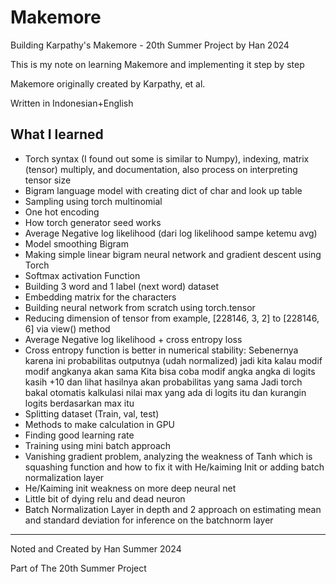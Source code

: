# Makemore
Building Karpathy's Makemore -  20th Summer Project by Han 2024

This is my note on learning Makemore and implementing it step by step

Makemore originally created by Karpathy, et al.

Written in Indonesian+English

## What I learned
- Torch syntax (I found out some is similar to Numpy), indexing, matrix (tensor) multiply, and documentation, also process on interpreting tensor size
- Bigram language model with creating dict of char and look up table
- Sampling using torch multinomial
- One hot encoding
- How torch generator seed works
- Average Negative log likelihood (dari log likelihood sampe ketemu avg)
- Model smoothing Bigram
- Making simple linear bigram neural network and gradient descent using Torch
- Softmax activation Function
- Building 3 word and 1 label (next word) dataset
- Embedding matrix for the characters
- Building neural network from scratch using torch.tensor
- Reducing dimension of tensor from example, [228146, 3, 2] to [228146, 6] via view() method
- Average Negative log likelihood + cross entropy loss
- Cross entropy function is better in numerical stability:
    Sebenernya karena ini probabilitas outputnya (udah normalized) jadi kita kalau modif modif angkanya akan sama
    Kita bisa coba modif angka angka di logits kasih +10 dan lihat hasilnya akan probabilitas yang sama
    Jadi torch bakal otomatis kalkulasi nilai max yang ada di logits itu dan kurangin logits berdasarkan max itu
- Splitting dataset (Train, val, test)
- Methods to make calculation in GPU
- Finding good learning rate
- Training using mini batch approach
- Vanishing gradient problem, analyzing the weakness of Tanh which is squashing function and how to fix it with He/kaiming Init or adding batch normalization layer
- He/Kaiming init weakness on more deep neural net
- Little bit of dying relu and dead neuron
- Batch Normalization Layer in depth and 2 approach on estimating mean and standard deviation for inference on the batchnorm layer
---
Noted and Created by Han Summer 2024

Part of The 20th Summer Project